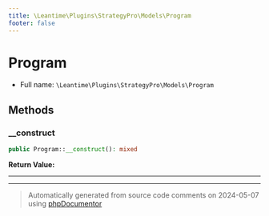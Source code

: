 ```yaml
---
title: \Leantime\Plugins\StrategyPro\Models\Program
footer: false
---
```


# Program





* Full name: `\Leantime\Plugins\StrategyPro\Models\Program`



## Methods

### __construct



```php
public Program::__construct(): mixed
```









**Return Value:**





---


---
> Automatically generated from source code comments on 2024-05-07 using [phpDocumentor](http://www.phpdoc.org/)
